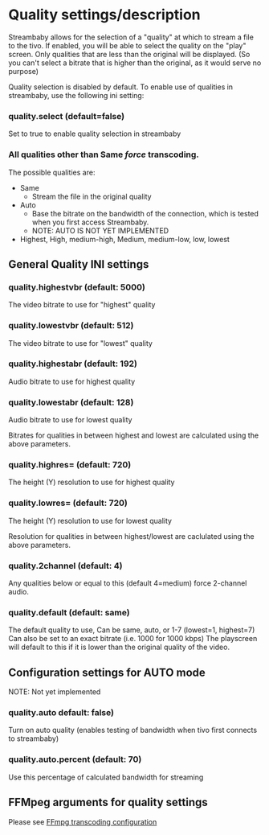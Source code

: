 # Quality settings/description #

Streambaby allows for the selection of a "quality" at which to stream a file to the tivo.  If enabled, you will be able to select the quality on the "play" screen.  Only qualities that are less than the original will be displayed. (So you can't select a bitrate that is higher than the original, as it would serve no purpose)

Quality selection is disabled by default.  To enable use of qualities in streambaby, use the following ini setting:

### quality.select (default=false) ###
Set to true to enable quality selection in streambaby

### All qualities other than Same _force_ transcoding. ###

The possible qualities are:
  * Same
    * Stream the file in the original quality
  * Auto
    * Base the bitrate on the bandwidth of the connection, which is tested when you first access Streambaby.
    * NOTE: AUTO IS NOT YET IMPLEMENTED
  * Highest, High, medium-high, Medium, medium-low, low, lowest

## General Quality INI settings ##
### quality.highestvbr (default: 5000) ###
The video bitrate to use for "highest" quality

### quality.lowestvbr (default: 512) ###
The video bitrate to use for "lowest" quality

### quality.highestabr (default: 192) ###
Audio bitrate to use for highest quality

### quality.lowestabr (default: 128) ###
Audio bitrate to use for lowest quality

Bitrates for qualities  in between highest and lowest are calculated using the above parameters.

### quality.highres= (default: 720) ###
The height (Y) resolution to use for highest quality

### quality.lowres= (default: 720) ###
The height (Y) resolution to use for lowest quality

Resolution for qualities in between highest/lowest are caclulated using the above parameters.

### quality.2channel (default: 4) ###
Any qualities below or equal to this (default 4=medium) force 2-channel audio.

### quality.default (default: same) ###
The default quality to use, Can be same, auto, or 1-7 (lowest=1, highest=7)
Can also be set to an exact bitrate (i.e. 1000 for 1000 kbps)
The playscreen will default to this if it is lower than the original quality of the video.

## Configuration settings for AUTO mode ##
NOTE:  Not yet implemented

### quality.auto default: false) ###
Turn on auto quality (enables testing of bandwidth when tivo first connects to streambaby)

### quality.auto.percent (default: 70) ###
Use this percentage of calculated bandwidth for streaming

## FFMpeg arguments for quality settings ##
Please see [FFmpg transcoding configuration](StreamBabyIni#ffmpeg_transcoding_configuration.md)